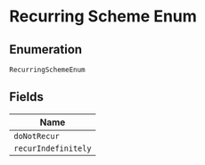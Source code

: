 
# Recurring Scheme Enum

## Enumeration

`RecurringSchemeEnum`

## Fields

| Name |
|  --- |
| `doNotRecur` |
| `recurIndefinitely` |

